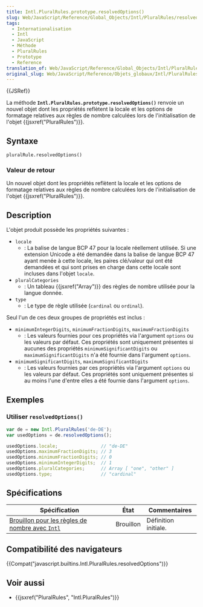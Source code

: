 ```yaml
---
title: Intl.PluralRules.prototype.resolvedOptions()
slug: Web/JavaScript/Reference/Global_Objects/Intl/PluralRules/resolvedOptions
tags:
  - Internationalisation
  - Intl
  - JavaScript
  - Méthode
  - PluralRules
  - Prototype
  - Reference
translation_of: Web/JavaScript/Reference/Global_Objects/Intl/PluralRules/resolvedOptions
original_slug: Web/JavaScript/Reference/Objets_globaux/Intl/PluralRules/resolvedOptions
---
```

{{JSRef}}

La méthode **`Intl.PluralRules.prototype.resolvedOptions()`** renvoie un nouvel objet dont les propriétés reflètent la locale et les options de formatage relatives aux règles de nombre calculées lors de l'initialisation de l'objet {{jsxref("PluralRules")}}.

## Syntaxe

    pluralRule.resolvedOptions()

### Valeur de retour

Un nouvel objet dont les propriétés reflètent la locale et les options de formatage relatives aux règles de nombre calculées lors de l'initialisation de l'objet {{jsxref("PluralRules")}}.

## Description

L'objet produit possède les propriétés suivantes :

- `locale`
  - : La balise de langue BCP 47 pour la locale réellement utilisée. Si une extension Unicode a été demandée dans la balise de langue BCP 47 ayant menée à cette locale, les paires clé/valeur qui ont été demandées et qui sont prises en charge dans cette locale sont incluses dans l'objet `locale`.
- `pluralCategories`
  - : Un tableau {{jsxref("Array")}} des règles de nombre utilisée pour la langue donnée.
- `type`
  - : Le type de règle utilisée (`cardinal` ou `ordinal`).

Seul l'un de ces deux groupes de propriétés est inclus :

- `minimumIntegerDigits`, `minimumFractionDigits`, `maximumFractionDigits`
  - : Les valeurs fournies pour ces propriétés via l'argument `options` ou les valeurs par défaut. Ces propriétés sont uniquement présentes si aucunes des propriétés `minimumSignificantDigits` ou `maximumSignificantDigits` n'a été fournie dans l'argument `options`.
- `minimumSignificantDigits`, `maximumSignificantDigits`
  - : Les valeurs fournies par ces propriétés via l'argument `options` ou les valeurs par défaut. Ces propriétés sont uniquement présentes si au moins l'une d'entre elles a été fournie dans l'argument `options`.

## Exemples

### Utiliser `resolvedOptions()`

```js
var de = new Intl.PluralRules('de-DE');
var usedOptions = de.resolvedOptions();

usedOptions.locale;                // "de-DE"
usedOptions.maximumFractionDigits; // 3
usedOptions.minimumFractionDigits; // 0
usedOptions.minimumIntegerDigits;  // 1
usedOptions.pluralCategories;      // Array [ "one", "other" ]
usedOptions.type;                  // "cardinal"
```

## Spécifications

| Spécification                                                                                                         | État      | Commentaires         |
| --------------------------------------------------------------------------------------------------------------------- | --------- | -------------------- |
| [Brouillon pour les règles de nombre avec `Intl`](https://rawgit.com/caridy/intl-plural-rules-spec/master/index.html) | Brouillon | Définition initiale. |

## Compatibilité des navigateurs

{{Compat("javascript.builtins.Intl.PluralRules.resolvedOptions")}}

## Voir aussi

- {{jsxref("PluralRules", "Intl.PluralRules")}}
